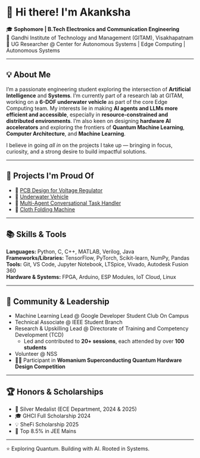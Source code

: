 # 👋 Hi there! I'm Akanksha

🎓 **Sophomore | B.Tech Electronics and Communication Engineering**  
📍 Gandhi Institute of Technology and Management (GITAM), Visakhapatnam  
🔬 UG Researcher @ Center for Autonomous Systems | Edge Computing | Autonomous Systems

---

## 💡 About Me

I’m a passionate engineering student exploring the intersection of **Artificial Intelligence** and **Systems**. I’m currently part of a research lab at GITAM, working on a **6-DOF underwater vehicle** as part of the core Edge Computing team. My interests lie in making **AI agents and LLMs more efficient and accessible**, especially in **resource-constrained and distributed environments**. I’m also keen on designing **hardware AI accelerators** and exploring the frontiers of **Quantum Machine Learning**, **Computer Architecture**, and **Machine Learning**.

I believe in going *all in* on the projects I take up — bringing in focus, curiosity, and a strong desire to build impactful solutions.

---

## 🚀 Projects I'm Proud Of

- 🔧 [PCB Design for Voltage Regulator](https://github.com/Akanksha9821/PCB-Files)  
- 🤖 [Underwater Vehicle](https://github.com/Akanksha9821/Under-Water-Sea-Perch-Model)  
- 🧠 [Multi-Agent Conversational Task Handler](https://github.com/Akanksha9821/Handling-Multiple-Tasks-Across-a-Series-of-Conversations-with-Various-Agent-Pairs)  
- 🧺 [Cloth Folding Machine](https://github.com/Akanksha9821/Cloth-Folding-Machine)  

---

## 📚 Skills & Tools

**Languages:** Python, C, C++, MATLAB, Verilog, Java  
**Frameworks/Libraries:** TensorFlow, PyTorch, Scikit-learn, NumPy, Pandas  
**Tools:** Git, VS Code, Jupyter Notebook, LTSpice, Vivado, Autodesk Fusion 360  
**Hardware & Systems:** FPGA, Arduino, ESP Modules, IoT Cloud, Linux  

---

## 🎤 Community & Leadership

- Machine Learning Lead @ Google Developer Student Club On Campus  
- Technical Associate @ IEEE Student Branch  
- Research & Upskilling Lead @ Directorate of Training and Competency Development (TCD)  
  - Led and contributed to **20+ sessions**, each attended by over **100 students**  
- Volunteer @ NSS  
- 👩‍🔬 Participant in **Womanium Superconducting Quantum Hardware Design Competition**

---

## 🏆 Honors & Scholarships

- 🥈 Silver Medalist (ECE Department, 2024 & 2025)  
- 🎓 GHCI Full Scholarship 2024  
- 💡 SheFi Scholarship 2025  
- 🧠 Top 8.5% in JEE Mains  

---



⭐ Exploring Quantum. Building with AI. Rooted in Systems.
